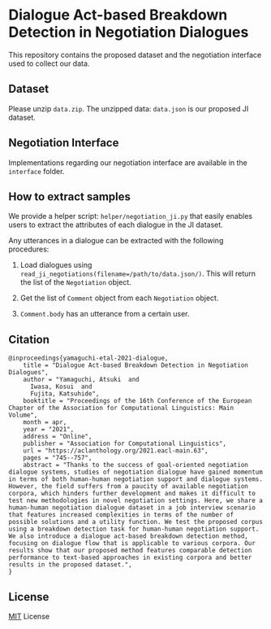 Dialogue Act-based Breakdown Detection in Negotiation Dialogues
===

This repository contains the proposed dataset and the negotiation interface used to collect our data.  


## Dataset
Please unzip `data.zip`. The unzipped data: `data.json` is our proposed JI dataset.


## Negotiation Interface  
Implementations regarding our negotiation interface are available in the `interface` folder.


## How to extract samples
We provide a helper script: `helper/negotiation_ji.py` that easily enables users to extract the attributes of each dialogue in the JI dataset. 

Any utterances in a dialogue can be extracted with the following procedures:
1. Load dialogues using `read_ji_negotiations(filename=/path/to/data.json/)`. This will return the list of the `Negotiation` object.

2. Get the list of `Comment` object from each `Negotiation` object.


3. `Comment.body` has an utterance from a certain user. 


## Citation  
```
@inproceedings{yamaguchi-etal-2021-dialogue,
    title = "Dialogue Act-based Breakdown Detection in Negotiation Dialogues",
    author = "Yamaguchi, Atsuki  and
      Iwasa, Kosui  and
      Fujita, Katsuhide",
    booktitle = "Proceedings of the 16th Conference of the European Chapter of the Association for Computational Linguistics: Main Volume",
    month = apr,
    year = "2021",
    address = "Online",
    publisher = "Association for Computational Linguistics",
    url = "https://aclanthology.org/2021.eacl-main.63",
    pages = "745--757",
    abstract = "Thanks to the success of goal-oriented negotiation dialogue systems, studies of negotiation dialogue have gained momentum in terms of both human-human negotiation support and dialogue systems. However, the field suffers from a paucity of available negotiation corpora, which hinders further development and makes it difficult to test new methodologies in novel negotiation settings. Here, we share a human-human negotiation dialogue dataset in a job interview scenario that features increased complexities in terms of the number of possible solutions and a utility function. We test the proposed corpus using a breakdown detection task for human-human negotiation support. We also introduce a dialogue act-based breakdown detection method, focusing on dialogue flow that is applicable to various corpora. Our results show that our proposed method features comparable detection performance to text-based approaches in existing corpora and better results in the proposed dataset.",
}
```

## License
[MIT](./LICENSE) License
